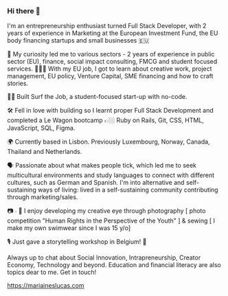 ### Hi there 👋

I'm an entrepreneurship enthusiast turned Full Stack Developer, with 2 years of experience in Marketing at the European Investment Fund, the EU body financing startups and small businesses 🇪🇺 

🧠 My curiosity led me to various sectors - 2 years of experience in public sector (EU), finance, social impact consulting, FMCG and student focused services. 👩🏻‍💻 With my EU job, I got to learn about creative work, project management, EU policy, Venture Capital, SME financing and how to craft stories.

🏄‍♀️ Built Surf the Job, a student-focused start-up with no-code.

🛠️ Fell in love with building so I learnt proper Full Stack Development and completed a Le Wagon bootcamp 👉🏼 Ruby on Rails, Git, CSS, HTML, JavaScript, SQL, Figma.

🌍 Currently based in Lisbon. Previously Luxembourg, Norway, Canada, Thailand and Netherlands. 

🗣️ Passionate about what makes people tick, which led me to seek multicultural environments and study languages to connect with different cultures, such as German and Spanish. I'm into alternative and self-sustaining ways of living: lived in a self-sustaining community contributing through marketing/sales. 

📷 ∙ 👙 I enjoy developing my creative eye through photography [ photo competition "Human Rights in the Perspective of the Youth" ] & sewing [ I make my own swimwear since I was 15 y/o] 

🎙 Just gave a storytelling workshop in Belgium! 🤗

Always up to chat about Social Innovation, Intrapreneurship, Creator Economy, Technology and beyond. Education and financial literacy are also topics dear to me. Get in touch!

https://mariaineslucas.com

<!--
**ineslucas/ineslucas** is a ✨ _special_ ✨ repository because its `README.md` (this file) appears on your GitHub profile.

Here are some ideas to get you started:

- 🔭 I’m currently working on ...
- 🌱 I’m currently learning ...
- 👯 I’m looking to collaborate on ...
- 🤔 I’m looking for help with ...
- 💬 Ask me about ...
- 📫 How to reach me: ...
- 😄 Pronouns: ...
- ⚡ Fun fact: ...
-->
